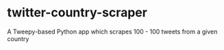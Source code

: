 # twitter-country-scraper
A Tweepy-based Python app which scrapes 100 - 100 tweets from a given country
